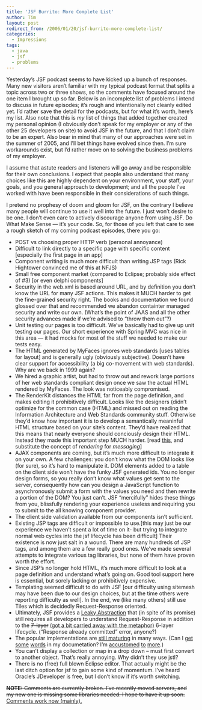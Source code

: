 ```yaml
---
title: 'JSF Burrito: More Complete List'
author: Tim
layout: post
redirect_from: /2006/01/20/jsf-burrito-more-complete-list/
categories:
  - Impressions
tags:
  - java
  - jsf
  - problems
---
```

Yesterday&#8217;s JSF podcast seems to have kicked up a bunch of responses. Many new visitors aren&#8217;t familiar with my typical podcast format that splits a topic across two or three shows, so the comments have focused around the one item I brought up so far. Below is an incomplete list of problems I intend to discuss in future episodes; it&#8217;s rough and intentionally not cleanly edited yet. I&#8217;d rather save the detail for the podcasts, but for what it&#8217;s worth, here&#8217;s my list. Also note that this is *my* list of things that added together created my personal opinion (I obviously don&#8217;t speak for my employer or any of the other 25 developers on site) to avoid JSF in the future, and that I don&#8217;t claim to be an expert. Also bear in mind that many of our approaches were set in the summer of 2005, and I&#8217;ll bet things have evolved since then. I&#8217;m sure workarounds exist, but I&#8217;d rather move on to solving the business problems of my employer.

I assume that astute readers and listeners will go away and be responsible for their own conclusions. I expect that people also understand that many choices like this are highly dependent on your environment, your staff, your goals, and you general approach to development; and all the people I&#8217;ve worked with have been responsible in their considerations of such things.

I pretend no prophesy of doom and gloom for JSF, on the contrary I believe many people will continue to use it well into the future. I just won&#8217;t desire to be one. I don&#8217;t even care to actively discourage anyone from using JSF. Do What Make Sense &#8212; it&#8217;s your code. So, for those of you left that care to see a rough sketch of my coming podcast episodes, there you go:

  * POST vs choosing proper HTTP verb (personal annoyance)
  * Difficult to link directly to a specific page with specific content [especially the first page in an app]
  * Component writing is much more difficult than writing JSP tags (Rick Hightower convinced me of this at NFJS)
  * Small free component market (compared to Eclipse; probably side effect of #3) [or even delphi components]
  * Security in the web.xml is based around URL, and by definition you don&#8217;t know the URL for many JSF actions. This makes it MUCH harder to get the fine-grained security right. The books and documentation we found glossed over that and recommended we abandon containter managed security and write our own. (What&#8217;s the point of JAAS and all the other security advances made if we&#8217;re advised to &#8220;throw them out&#8221;?)
  * Unit testing our pages is too difficult. We&#8217;ve basically had to give up unit testing our pages. Our short experience with Spring MVC was nice in this area &#8212; it had mocks for most of the stuff we needed to make our tests easy.
  * The HTML generated by MyFaces ignores web standards [uses tables for layout] and is generally ugly (obviously subjective). Doesn&#8217;t have clear support for accessibility (a big co-movement with web standards). Why are we back in 1999 again?
  * We hired a graphic artist, but had to throw out and rework large portions of her web standards compliant design once we saw the actual HTML rendered by MyFaces. The look was noticeably compromised.
  * The RenderKit distances the HTML far from the page definition, and makes editing it prohibitively difficult. Looks like the designers (didn&#8217;t optimize for the common case (HTML) and missed out on reading the Information Architecture and Web Standards community stuff. Otherwise they&#8217;d know how important it is to develop a semantically meaninful HTML structure based on your site&#8217;s content. They&#8217;d have realized that this means that nearly everyone should conciously design their HTML. Instead they made this important step MUCH harder. [read [this][1], and substitute the concept of *rendering* for *messaging*]
  * AJAX components are coming, but it&#8217;s much more difficult to integrate it on your own. A few challenges: you don&#8217;t know what the DOM looks like (for sure), so it&#8217;s hard to manipulate it. DOM elements added to a table on the client side won&#8217;t have the funky JSF generated ids. You no longer design forms, so you really don&#8217;t know what values get sent to the server, consequently how can you design a JavaScript function to asynchronously submit a form with the values you need and then rewrite a portion of the DOM? You just can&#8217;t. JSF &#8220;mercifully&#8221; hides these things from you, blissfully rendering your experience useless and requiring you to submit to the all knowing component provider.
  * The client side validation available from our components isn&#8217;t sufficient.
  * Existing JSP tags are difficult or impossible to use.[this may just be our experience we haven&#8217;t spent a lot of time on it- but trying to integrate normal web cycles into the jsf lifecycle has been difficult]
    Their existence is now just salt in a wound. There are many hundreds of JSP tags, and among them are a few really good ones. We&#8217;ve made several attempts to integrate various tag libraries, but none of them have proven worth the effort.
  * Since JSP&#8217;s no longer hold HTML, it&#8217;s much more difficult to look at a page definition and understand what&#8217;s going on. Good tool support here is essential, but sorely lacking or prohibitively expensive.
  * Templating seemed difficult to do with JSF [our difficulty using sitemesh may have been due to our design choices, but at the time others were reporting difficulty as well]. In the end, we (like many others) still use Tiles which is decidedly Request-Response oriented.
  * Ultimately, JSF provides a [Leaky Abstraction][2] that (in spite of its promise) still requires all developers to understand Request-Response in addition to the <del>7-layer</del> <ins>(got a bit carried away with the metaphor)</ins> 6-layer lifecycle. (&#8220;Response already committed&#8221; error, anyone?)
  * The popular implementations are [still maturing][3] in many ways. (Can I [get][4] [some][5] [words][6] in my documetation? I&#8217;m [accustomed][7] [to][8] [more][9].)
  * You can&#8217;t display a collection or map in a drop down &#8211; must first convert to another object. That&#8217;s really annoying. Why didn&#8217;t they use jstl?
  * There is no (free) full blown Eclipse editor. That actually might be the last ditch option for jsf to gain some kind of momentum. I&#8217;ve heard Oracle&#8217;s JDeveloper is free, but I don&#8217;t know if it&#8217;s worth switching.

<del><strong>NOTE:</strong> Comments are currently broken. I&#8217;ve recently moved servers, and my new one is missing some libraries needed. I hope to have it up soon.</del> <ins>Comments work now (mainly).</ins>

 [1]: http://www.joelonsoftware.com/articles/fog0000000018.html "Don't Let Architecture Astronauts Scare You"
 [2]: http://www.joelonsoftware.com/articles/LeakyAbstractions.html "The Law of Leaky Abstractions"
 [3]: http://www.jroller.com/page/robwilliams?entry=first_spurious_myfaces_error
 [4]: http://myfaces.apache.org/core11/myfaces-impl/apidocs/org/apache/myfaces/renderkit/html/HtmlTableRenderer.html
 [5]: http://myfaces.apache.org/core11/myfaces-impl/apidocs/org/apache/myfaces/taglib/html/HtmlCommandLinkTagBase.html
 [6]: http://myfaces.apache.org/core11/myfaces-impl/apidocs/org/apache/myfaces/application/ApplicationImpl.html
 [7]: http://static.springframework.org/spring/docs/1.2.x/api/org/springframework/context/access/ContextSingletonBeanFactoryLocator.html
 [8]: http://static.springframework.org/spring/docs/1.2.x/api/org/springframework/orm/hibernate/support/HibernateDaoSupport.html
 [9]: http://static.springframework.org/spring/docs/1.2.x/api/org/springframework/web/servlet/handler/BeanNameUrlHandlerMapping.html
